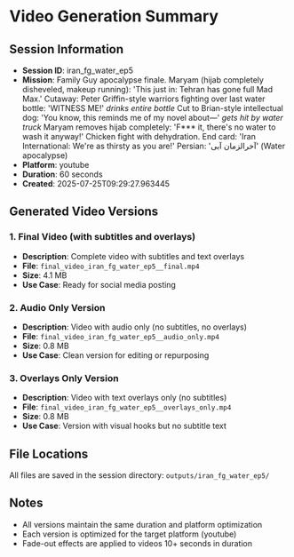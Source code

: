# Video Generation Summary

## Session Information
- **Session ID**: iran_fg_water_ep5
- **Mission**: Family Guy apocalypse finale. Maryam (hijab completely disheveled, makeup running): 'This just in: Tehran has gone full Mad Max.' Cutaway: Peter Griffin-style warriors fighting over last water bottle: 'WITNESS ME!' *drinks entire bottle* Cut to Brian-style intellectual dog: 'You know, this reminds me of my novel about—' *gets hit by water truck* Maryam removes hijab completely: 'F*** it, there's no water to wash it anyway!' Chicken fight with dehydration. End card: 'Iran International: We're as thirsty as you are!' Persian: 'آخرالزمان آبی' (Water apocalypse)
- **Platform**: youtube
- **Duration**: 60 seconds
- **Created**: 2025-07-25T09:29:27.963445

## Generated Video Versions

### 1. Final Video (with subtitles and overlays)
- **Description**: Complete video with subtitles and text overlays
- **File**: `final_video_iran_fg_water_ep5__final.mp4`
- **Size**: 4.1 MB
- **Use Case**: Ready for social media posting

### 2. Audio Only Version
- **Description**: Video with audio only (no subtitles, no overlays)
- **File**: `final_video_iran_fg_water_ep5__audio_only.mp4`
- **Size**: 0.8 MB
- **Use Case**: Clean version for editing or repurposing

### 3. Overlays Only Version
- **Description**: Video with text overlays only (no subtitles)
- **File**: `final_video_iran_fg_water_ep5__overlays_only.mp4`
- **Size**: 0.8 MB
- **Use Case**: Version with visual hooks but no subtitle text

## File Locations
All files are saved in the session directory: `outputs/iran_fg_water_ep5/`

## Notes
- All versions maintain the same duration and platform optimization
- Each version is optimized for the target platform (youtube)
- Fade-out effects are applied to videos 10+ seconds in duration

